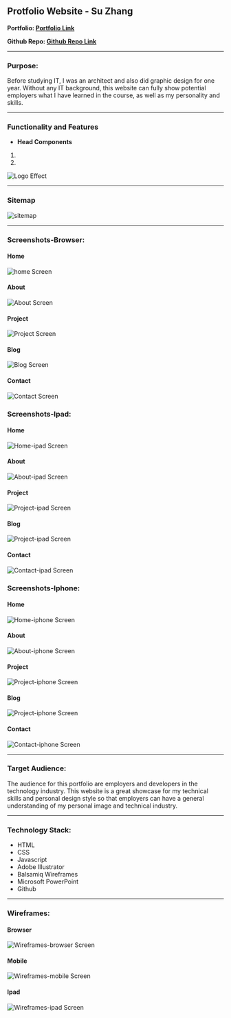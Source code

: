 ## Protfolio Website - Su Zhang

**Portfolio: [Portfolio Link](https://coderGirlSu.github.io/src)**

**Github Repo: [Github Repo Link](https://github.com/coderGirlSu/coderGirlSu.github.io)**

---

### **Purpose:**

Before studying IT, I was an architect and also did graphic design for one year. Without any IT background, this website can fully show potential employers what I have learned in the course, as well as my personality and skills.

---

### **Functionality and Features**

- **Head Components**

1.
2.

![Logo Effect](./docs/Logo-breathe.gif)


















---

### **Sitemap**

![sitemap](./docs/sitemap.png)

---

### **Screenshots-Browser:**


#### **Home**
![home Screen](./docs/home.png)

#### **About**
![About Screen](./docs/about.png)

#### **Project**
![Project Screen](./docs/project.png)

#### **Blog**
![Blog Screen](./docs/blog.png)

#### **Contact**
![Contact Screen](./docs/contact.png)


### **Screenshots-Ipad:**

#### **Home**
![Home-ipad Screen](./docs/home-ipad.png)

#### **About**
![About-ipad Screen](./docs/about-ipad.png)

#### **Project**
![Project-ipad Screen](./docs/project-ipad.png)

#### **Blog**
![Project-ipad Screen](./docs/blog-ipad.png)

#### **Contact**
![Contact-ipad Screen](./docs/contact-ipad.png)

### **Screenshots-Iphone:**

#### **Home**
![Home-iphone Screen](./docs/home-iphone.png)

#### **About**
![About-iphone Screen](./docs/about-iphone.png)

#### **Project**
![Project-iphone Screen](./docs/project-iphone.png)

#### **Blog**
![Project-iphone Screen](./docs/blog-iphone.png)

#### **Contact**
![Contact-iphone Screen](./docs/contact-iphone.png)

---

### **Target Audience:**
The audience for this portfolio are employers and developers in the technology industry. This website is a great showcase for my technical skills and personal design style so that employers can have a general understanding of my personal image and technical industry.

---

### **Technology Stack:**
- HTML
- CSS
- Javascript
- Adobe Illustrator
- Balsamiq Wireframes
- Microsoft PowerPoint
- Github

---

### **Wireframes:**

#### **Browser**
![Wireframes-browser Screen](./docs/Wireframes-browser.png)

#### **Mobile**
![Wireframes-mobile Screen](./docs/Wireframes-mobile.png)

#### **Ipad**
![Wireframes-ipad Screen](./docs/Wireframes-ipad.png)








